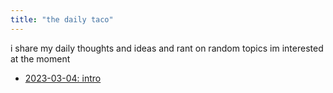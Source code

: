```yaml
---
title: "the daily taco"
---
```


i share my daily thoughts and ideas and rant on random topics im interested at the moment

- [2023-03-04: intro](2023-03-04.md)